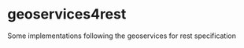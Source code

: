 geoservices4rest
================

Some implementations following the geoservices for rest specification